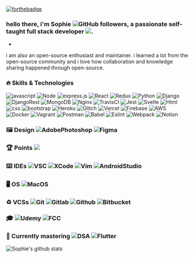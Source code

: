 [![forthebadge](https://forthebadge.com/images/badges/powered-by-jeffs-keyboard.svg)](https://forthebadge.com)

### hello there, i'm **Sophie** ![GitHub followers](https://img.shields.io/github/followers/hellosophiee?style=social), a passionate self-taught full stack developer ![](https://visitor-badge.glitch.me/badge?page_id=hellosophie.hellosophie). 
-

i am also an open-source enthusiast and maintainer. i learned a lot from the open-source community and i love how collaboration and knowledge sharing happened through open-source. 


### 🔥 Skills & Technologies
![javascript](https://img.shields.io/badge/JavaScript-090909?style=for-the-badge&logo=javascript) ![Node](https://img.shields.io/badge/node.js-%2343853D.svg?style=for-the-badge&logo=node-dot-js&logoColor=white) ![express.js](https://img.shields.io/badge/express.js-%23404d59.svg?style=for-the-badge&logo=express&logoColor=%2361DAFB) ![React](https://img.shields.io/badge/React-090909?style=for-the-badge&logo=react) ![Redux](https://img.shields.io/badge/redux-%23593d88.svg?style=for-the-badge&logo=redux&logoColor=white) ![Python](https://img.shields.io/badge/python-%2314354C.svg?style=for-the-badge&logo=python&logoColor=white) ![Django](https://img.shields.io/badge/django-%23092E20.svg?style=for-the-badge&logo=django&logoColor=white) ![DjangoRest](https://img.shields.io/badge/DJANGO-REST-ff1709?style=for-the-badge&logo=django&logoColor=white&color=ff1709&labelColor=gray) ![MongoDB](https://img.shields.io/badge/MongoDB-%234ea94b.svg?style=for-the-badge&logo=mongodb&logoColor=white) ![Nginx](https://img.shields.io/badge/nginx-%23009639.svg?style=for-the-badge&logo=nginx&logoColor=white) ![TravisCI](https://img.shields.io/badge/travisci-%232B2F33.svg?style=for-the-badge&logo=travis&logoColor=white) ![Jest](https://img.shields.io/badge/-jest-%23C21325?style=for-the-badge&logo=jest&logoColor=white) ![Svelte](https://img.shields.io/badge/svelte-%23f1413d.svg?style=for-the-badge&logo=svelte&logoColor=white) ![Html](https://img.shields.io/badge/Html-090909?style=for-the-badge&logo=html5) ![css](https://img.shields.io/badge/css-090909?style=for-the-badge&logo=css3) ![bootstrap](https://img.shields.io/badge/bootstrap-090909?style=for-the-badge&logo=bootstrap) ![Heroku](https://img.shields.io/badge/heroku-%23430098.svg?style=for-the-badge&logo=heroku&logoColor=white) ![Glitch](https://img.shields.io/badge/glitch-%233333FF.svg?style=for-the-badge&logo=glitch&logoColor=white) ![Vercel](https://img.shields.io/badge/vercel-%23000000.svg?style=for-the-badge&logo=vercel&logoColor=white) ![Firebase](https://img.shields.io/badge/firebase-%23039BE5.svg?style=for-the-badge&logo=firebase) ![AWS](https://img.shields.io/badge/AWS-%23FF9900.svg?style=for-the-badge&logo=amazon-aws&logoColor=white) ![Docker](https://img.shields.io/badge/docker-%230db7ed.svg?style=for-the-badge&logo=docker&logoColor=white) ![Vagrant](https://img.shields.io/badge/vagrant-%231563FF.svg?style=for-the-badge&logo=vagrant&logoColor=white) ![Postman](https://img.shields.io/badge/Postman-FF6C37?style=for-the-badge&logo=postman&logoColor=red) ![Babel](https://img.shields.io/badge/Babel-F9DC3e?style=for-the-badge&logo=babel&logoColor=black) ![Eslint](https://img.shields.io/badge/ESLint-4B3263?style=for-the-badge&logo=eslint&logoColor=white) ![Webpack](https://img.shields.io/badge/webpack-%238DD6F9.svg?style=for-the-badge&logo=webpack&logoColor=black) ![Notion](https://img.shields.io/badge/Notion-%23000000.svg?style=for-the-badge&logo=notion&logoColor=white)


### 🖼 Design ![AdobePhotoshop](https://img.shields.io/badge/adobephotoshop-%2331A8FF.svg?style=for-the-badge&logo=adobephotoshop&logoColor=white) ![Figma](https://img.shields.io/badge/figma-%23F24E1E.svg?style=for-the-badge&logo=figma&logoColor=white)

### 🏆 Points ![](https://www.codewars.com/users/sophieee/badges/micro)

### ⌨️ IDEs ![VSC](https://img.shields.io/badge/VisualStudioCode-0078d7.svg?style=for-the-badge&logo=visual-studio-code&logoColor=white) ![XCode](https://img.shields.io/badge/Xcode-007ACC?style=for-the-badge&logo=Xcode&logoColor=white) ![Vim](https://img.shields.io/badge/VIM-%2311AB00.svg?style=for-the-badge&logo=vim&logoColor=white) ![AndroidStudio](https://img.shields.io/badge/Android-Studio-3DDC84?style=for-the-badge&logo=android&logoColor=white)

### 🖥 OS ![MacOS](https://img.shields.io/badge/MacOS-000000?style=for-the-badge&logo=MAC&logoColor=whit)

### ♻️ VCSs ![Git](https://img.shields.io/badge/git-%23F05033.svg?style=for-the-badge&logo=git&logoColor=white) ![Gitlab](https://img.shields.io/badge/gitlab-%23181717.svg?style=for-the-badge&logo=gitlab&logoColor=white) ![Github](https://img.shields.io/badge/github-%23121011.svg?style=for-the-badge&logo=github&logoColor=white) ![Bitbucket](https://img.shields.io/badge/bitbucket-%230047B3.svg?style=for-the-badge&logo=bitbucket&logoColor=white)

### 🎓 ![Udemy](https://img.shields.io/badge/Udemy-%23EA5252.svg?style=for-the-badge&logo=Udemy&logoColor=white) ![FCC](https://img.shields.io/badge/Freecodecamp-%23123.svg?&style=for-the-badge&logo=freecodecamp&logoColor=green)

### 🌱 Currently mastering ![DSA](https://img.shields.io/badge/dsa|es6-%23323330.svg?style=for-the-badge&logo=javascript&logoColor=%23F7DF1E) ![Flutter](https://img.shields.io/badge/Flutter-%2302569B.svg?style=for-the-badge&logo=Flutter&logoColor=white)



![Sophie's github stats](https://github-readme-stats.vercel.app/api?username=hellosophiee&theme=cobalt&show_icons=true)



<!--
**hellosophiee/hellosophiee** is a ✨ _special_ ✨ repository because its `README.md` (this file) appears on your GitHub profile.

Here are some ideas to get you started:

- 🔭 I’m currently working on ...
- 🌱 I’m currently learning ...
- 👯 I’m looking to collaborate on ...
- 🤔 I’m looking for help with ...
- 💬 Ask me about ...
- 📫 How to reach me: ...
- 😄 Pronouns: ...
- ⚡ Fun fact: ...
-->
